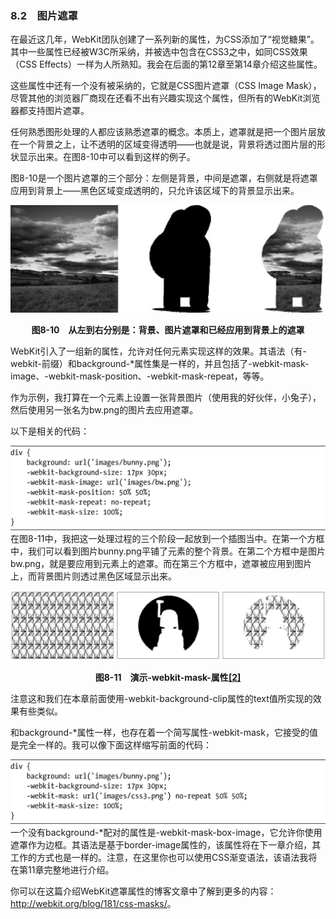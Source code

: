 ### 8.2　图片遮罩

在最近这几年，WebKit团队创建了一系列新的属性，为CSS添加了“视觉糖果”。其中一些属性已经被W3C所采纳，并被选中包含在CSS3之中，如同CSS效果（CSS Effects）一样为人所熟知。我会在后面的第12章至第14章介绍这些属性。

这些属性中还有一个没有被采纳的，它就是CSS图片遮罩（CSS Image Mask），尽管其他的浏览器厂商现在还看不出有兴趣实现这个属性，但所有的WebKit浏览器都支持图片遮罩。

任何熟悉图形处理的人都应该熟悉遮罩的概念。本质上，遮罩就是把一个图片层放在一个背景之上，让不透明的区域变得透明——也就是说，背景将透过图片层的形状显示出来。在图8-10中可以看到这样的例子。

图8-10是一个图片遮罩的三个部分：左侧是背景，中间是遮罩，右侧就是将遮罩应用到背景上——黑色区域变成透明的，只允许该区域下的背景显示出来。

![333.png](../images/333.png)
<center class="my_markdown"><b class="my_markdown">图8-10　从左到右分别是：背景、图片遮罩和已经应用到背景上的遮罩</b></center>

WebKit引入了一组新的属性，允许对任何元素实现这样的效果。其语法（有-webkit-前缀）和background-*属性集是一样的，并且包括了-webkit-mask-image、-webkit-mask-position、-webkit-mask-repeat，等等。

作为示例，我打算在一个元素上设置一张背景图片（使用我的好伙伴，小兔子），然后使用另一张名为bw.png的图片去应用遮罩。

以下是相关的代码：

![334.png](../images/334.png)
在图8-11中，我把这一处理过程的三个阶段一起放到一个插图当中。在第一个方框中，我们可以看到图片bunny.png平铺了元素的整个背景。在第二个方框中是图片bw.png，就是要应用到元素上的遮罩。而在第三个方框中，遮罩被应用到图片上，而背景图片则透过黑色区域显示出来。

![335.png](../images/335.png)
<center class="my_markdown"><b class="my_markdown">图8-11　演示-webkit-mask-属性<a class="my_markdown" href="['../Text/Chapter08.html#jzyy2']">[2]</a></b></center>

注意这和我们在本章前面使用-webkit-background-clip属性的text值所实现的效果有些类似。

和background-*属性一样，也存在着一个简写属性-webkit-mask，它接受的值是完全一样的。我可以像下面这样缩写前面的代码：

![336.png](../images/336.png)
一个没有background-*配对的属性是-webkit-mask-box-image，它允许你使用遮罩作为边框。其语法是基于border-image属性的，该属性将在下一章介绍，其工作的方式也是一样的。注意，在这里你也可以使用CSS渐变语法，该语法我将在第11章完整地进行介绍。

你可以在这篇介绍WebKit遮罩属性的博客文章中了解到更多的内容：<a class="my_markdown" href="['http://webkit.org/blog/181/css-masks/']">http://webkit.org/blog/181/css-masks/</a>。

